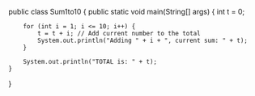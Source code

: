 public class Sum1to10 {
    public static void main(String[] args) {
        int t = 0;

        for (int i = 1; i <= 10; i++) {
            t = t + i; // Add current number to the total
            System.out.println("Adding " + i + ", current sum: " + t);
        }

        System.out.println("TOTAL is: " + t);
    }
}
